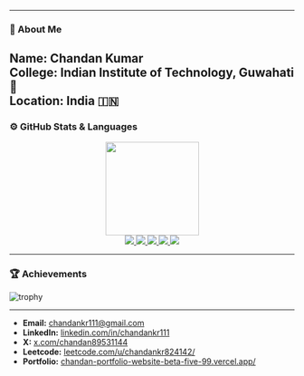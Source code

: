 
---

### 🧠 About Me

**Name:** Chandan Kumar  
**College:** Indian Institute of Technology, Guwahati 🏫   
**Location:** India 🇮🇳  
---
### ⚙️ GitHub Stats & Languages

<div align="center">

<a href="https://github.com/chandankr111">
  <img src="https://github-readme-stats.vercel.app/api?username=chandankr111&show_icons=true&theme=radical&hide_border=true" height="165"/>
</a>
<!-- <a href="https://github.com/chandankr111">
  <img src="https://github-readme-stats.vercel.app/api/top-langs/?username=chandankr111&layout=compact&theme=radical&hide_border=true" height="165"/>
</a> -->

<br>

<a href="https://github-profile-summary-cards.vercel.app/api/cards/profile-details?username=chandankr111&theme=radical">
  <img src="https://github-profile-summary-cards.vercel.app/api/cards/profile-details?username=chandankr111&theme=radical"/>
</a>

<a href="https://github-profile-summary-cards.vercel.app/api/cards/repos-per-language?username=chandankr111&theme=radical">
  <img src="https://github-profile-summary-cards.vercel.app/api/cards/repos-per-language?username=chandankr111&theme=radical" />
</a>
<a href="https://github-profile-summary-cards.vercel.app/api/cards/most-commit-language?username=chandankr111&theme=radical">
  <img src="https://github-profile-summary-cards.vercel.app/api/cards/most-commit-language?username=chandankr111&theme=radical" />
</a>

<a href="https://github-profile-summary-cards.vercel.app/api/cards/stats?username=chandankr111&theme=radical">
  <img src="https://github-profile-summary-cards.vercel.app/api/cards/stats?username=chandankr111&theme=radical"/>
</a>
<a href="https://github-profile-summary-cards.vercel.app/api/cards/productive-time?username=chandankr111&theme=radical&utcOffset=5.5">
  <img src="https://github-profile-summary-cards.vercel.app/api/cards/productive-time?username=chandankr111&theme=radical&utcOffset=5.5"/>
</a>

</div>

---

### 🏆 Achievements

![trophy](https://github-profile-trophy.vercel.app/?username=chandankr111&theme=radical&margin-w=10&margin-h=10)

---

- **Email:** chandankr111@gmail.com  
- **LinkedIn:** [linkedin.com/in/chandankr111](https://www.linkedin.com/in/chandan-kumar-55023524b/)  
- **X:** [x.com/chandan89531144](https://x.com/chandan89531144)
- **Leetcode:** [leetcode.com/u/chandankr824142/](https://leetcode.com/u/chandankr824142/)
- **Portfolio:** [chandan-portfolio-website-beta-five-99.vercel.app/](https://chandan-portfolio-website-beta-five-99.vercel.app/)  
